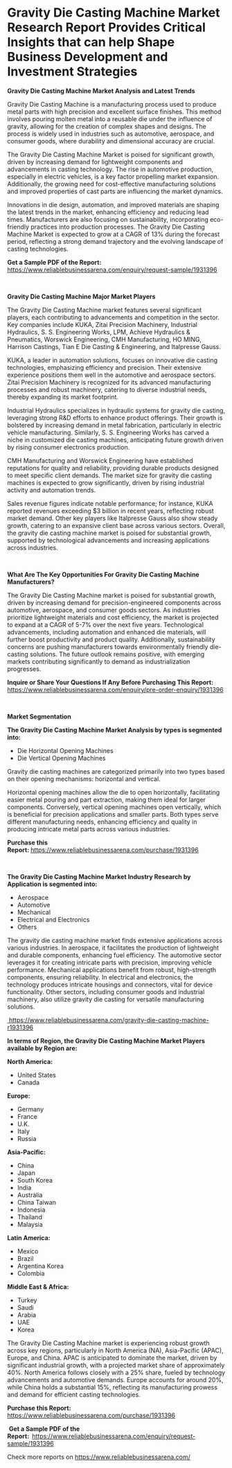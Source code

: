 <p><h1>Gravity Die Casting Machine Market Research Report Provides Critical Insights that can help Shape Business Development and Investment Strategies</h1></p><p><strong>Gravity Die Casting Machine Market Analysis and Latest Trends</strong></p>
<p><p>Gravity Die Casting Machine is a manufacturing process used to produce metal parts with high precision and excellent surface finishes. This method involves pouring molten metal into a reusable die under the influence of gravity, allowing for the creation of complex shapes and designs. The process is widely used in industries such as automotive, aerospace, and consumer goods, where durability and dimensional accuracy are crucial.</p><p>The Gravity Die Casting Machine Market is poised for significant growth, driven by increasing demand for lightweight components and advancements in casting technology. The rise in automotive production, especially in electric vehicles, is a key factor propelling market expansion. Additionally, the growing need for cost-effective manufacturing solutions and improved properties of cast parts are influencing the market dynamics.</p><p>Innovations in die design, automation, and improved materials are shaping the latest trends in the market, enhancing efficiency and reducing lead times. Manufacturers are also focusing on sustainability, incorporating eco-friendly practices into production processes. The Gravity Die Casting Machine Market is expected to grow at a CAGR of 13% during the forecast period, reflecting a strong demand trajectory and the evolving landscape of casting technologies.</p></p>
<p><strong>Get a Sample PDF of the Report:&nbsp;</strong> <a href="https://www.reliablebusinessarena.com/enquiry/request-sample/1931396?utm_campaign=1891&utm_medium=2&utm_source=Github&utm_content=ia&utm_term=17022025&utm_id=gravity-die-casting-machine">https://www.reliablebusinessarena.com/enquiry/request-sample/1931396</a></p>
<p>&nbsp;</p>
<p><strong>Gravity Die Casting Machine Major Market Players</strong></p>
<p><p>The Gravity Die Casting Machine market features several significant players, each contributing to advancements and competition in the sector. Key companies include KUKA, Zitai Precision Machinery, Industrial Hydraulics, S. S. Engineering Works, LPM, Achieve Hydraulics & Pneumatics, Worswick Engineering, CMH Manufacturing, HO MING, Harrison Castings, Tian E Die Casting & Engineering, and Italpresse Gauss.</p><p>KUKA, a leader in automation solutions, focuses on innovative die casting technologies, emphasizing efficiency and precision. Their extensive experience positions them well in the automotive and aerospace sectors. Zitai Precision Machinery is recognized for its advanced manufacturing processes and robust machinery, catering to diverse industrial needs, thereby expanding its market footprint.</p><p>Industrial Hydraulics specializes in hydraulic systems for gravity die casting, leveraging strong R&D efforts to enhance product offerings. Their growth is bolstered by increasing demand in metal fabrication, particularly in electric vehicle manufacturing. Similarly, S. S. Engineering Works has carved a niche in customized die casting machines, anticipating future growth driven by rising consumer electronics production.</p><p>CMH Manufacturing and Worswick Engineering have established reputations for quality and reliability, providing durable products designed to meet specific client demands. The market size for gravity die casting machines is expected to grow significantly, driven by rising industrial activity and automation trends.</p><p>Sales revenue figures indicate notable performance; for instance, KUKA reported revenues exceeding $3 billion in recent years, reflecting robust market demand. Other key players like Italpresse Gauss also show steady growth, catering to an expansive client base across various sectors. Overall, the gravity die casting machine market is poised for substantial growth, supported by technological advancements and increasing applications across industries.</p></p>
<p>&nbsp;</p>
<p><strong>What Are The Key Opportunities For Gravity Die Casting Machine Manufacturers?</strong></p>
<p><p>The Gravity Die Casting Machine market is poised for substantial growth, driven by increasing demand for precision-engineered components across automotive, aerospace, and consumer goods sectors. As industries prioritize lightweight materials and cost efficiency, the market is projected to expand at a CAGR of 5-7% over the next five years. Technological advancements, including automation and enhanced die materials, will further boost productivity and product quality. Additionally, sustainability concerns are pushing manufacturers towards environmentally friendly die-casting solutions. The future outlook remains positive, with emerging markets contributing significantly to demand as industrialization progresses.</p></p>
<p><strong>Inquire or Share Your Questions If Any Before Purchasing This Report:</strong> <a href="https://www.reliablebusinessarena.com/enquiry/pre-order-enquiry/1931396?utm_campaign=1891&utm_medium=2&utm_source=Github&utm_content=ia&utm_term=17022025&utm_id=gravity-die-casting-machine">https://www.reliablebusinessarena.com/enquiry/pre-order-enquiry/1931396</a></p>
<p>&nbsp;</p>
<p><strong>Market Segmentation</strong></p>
<p><strong>The Gravity Die Casting Machine Market Analysis by types is segmented into:</strong></p>
<p><ul><li>Die Horizontal Opening Machines</li><li>Die Vertical Opening Machines</li></ul></p>
<p><p>Gravity die casting machines are categorized primarily into two types based on their opening mechanisms: horizontal and vertical. </p><p>Horizontal opening machines allow the die to open horizontally, facilitating easier metal pouring and part extraction, making them ideal for larger components. Conversely, vertical opening machines open vertically, which is beneficial for precision applications and smaller parts. Both types serve different manufacturing needs, enhancing efficiency and quality in producing intricate metal parts across various industries.</p></p>
<p><strong>Purchase this Report:&nbsp;</strong><a href="https://www.reliablebusinessarena.com/purchase/1931396?utm_campaign=1891&utm_medium=2&utm_source=Github&utm_content=ia&utm_term=17022025&utm_id=gravity-die-casting-machine">https://www.reliablebusinessarena.com/purchase/1931396</a></p>
<p>&nbsp;</p>
<p><strong>The Gravity Die Casting Machine Market Industry Research by Application is segmented into:</strong></p>
<p><ul><li>Aerospace</li><li>Automotive</li><li>Mechanical</li><li>Electrical and Electronics</li><li>Others</li></ul></p>
<p><p>The gravity die casting machine market finds extensive applications across various industries. In aerospace, it facilitates the production of lightweight and durable components, enhancing fuel efficiency. The automotive sector leverages it for creating intricate parts with precision, improving vehicle performance. Mechanical applications benefit from robust, high-strength components, ensuring reliability. In electrical and electronics, the technology produces intricate housings and connectors, vital for device functionality. Other sectors, including consumer goods and industrial machinery, also utilize gravity die casting for versatile manufacturing solutions.</p></p>
<p><a href="https://www.reliablebusinessarena.com/gravity-die-casting-machine-r1931396?utm_campaign=1891&utm_medium=2&utm_source=Github&utm_content=ia&utm_term=17022025&utm_id=gravity-die-casting-machine">&nbsp;https://www.reliablebusinessarena.com/gravity-die-casting-machine-r1931396</a></p>
<p><strong>In terms of Region, the Gravity Die Casting Machine Market Players available by Region are:</strong></p>
<p>
    <p> <strong> North America: </strong>
        <ul>
            <li>United States</li>
            <li>Canada</li>
        </ul>
        </p> 
    <p> <strong> Europe: </strong>
        <ul>
            <li>Germany</li>
            <li>France</li>
            <li>U.K.</li>
            <li>Italy</li>
            <li>Russia</li>
        </ul>
        </p> 
    <p> <strong> Asia-Pacific: </strong>
        <ul>
            <li>China</li>
            <li>Japan</li>
            <li>South Korea</li>
            <li>India</li>
            <li>Australia</li>
            <li>China Taiwan</li>
            <li>Indonesia</li>
            <li>Thailand</li>
            <li>Malaysia</li>
        </ul>
        </p> 
    <p> <strong> Latin America: </strong>
        <ul>
            <li>Mexico</li>
            <li>Brazil</li>
            <li>Argentina Korea</li>
            <li>Colombia</li>
        </ul>
        </p> 
    <p> <strong> Middle East & Africa: </strong>
        <ul>
            <li>Turkey</li>
            <li>Saudi</li>
            <li>Arabia</li>
            <li>UAE</li>
            <li>Korea</li>
        </ul>
    </p>
    </p>
<p><p>The Gravity Die Casting Machine market is experiencing robust growth across key regions, particularly in North America (NA), Asia-Pacific (APAC), Europe, and China. APAC is anticipated to dominate the market, driven by significant industrial growth, with a projected market share of approximately 40%. North America follows closely with a 25% share, fueled by technology advancements and automotive demands. Europe accounts for around 20%, while China holds a substantial 15%, reflecting its manufacturing prowess and demand for efficient casting technologies.</p></p>
<p><strong>Purchase this Report: </strong><a href="https://www.reliablebusinessarena.com/purchase/1931396?utm_campaign=1891&utm_medium=2&utm_source=Github&utm_content=ia&utm_term=17022025&utm_id=gravity-die-casting-machine">https://www.reliablebusinessarena.com/purchase/1931396</a></p>
<p>&nbsp;<strong>Get a Sample PDF of the Report:&nbsp;&nbsp;</strong><a href="https://www.reliablebusinessarena.com/enquiry/request-sample/1931396?utm_campaign=1891&utm_medium=2&utm_source=Github&utm_content=ia&utm_term=17022025&utm_id=gravity-die-casting-machine">https://www.reliablebusinessarena.com/enquiry/request-sample/1931396</a></p>
<p><strong></strong></p>
<p>Check more reports on <a href="https://www.reliablebusinessarena.com/?utm_campaign=1891&utm_medium=2&utm_source=Github&utm_content=ia&utm_term=17022025&utm_id=gravity-die-casting-machine">https://www.reliablebusinessarena.com/</a></p>